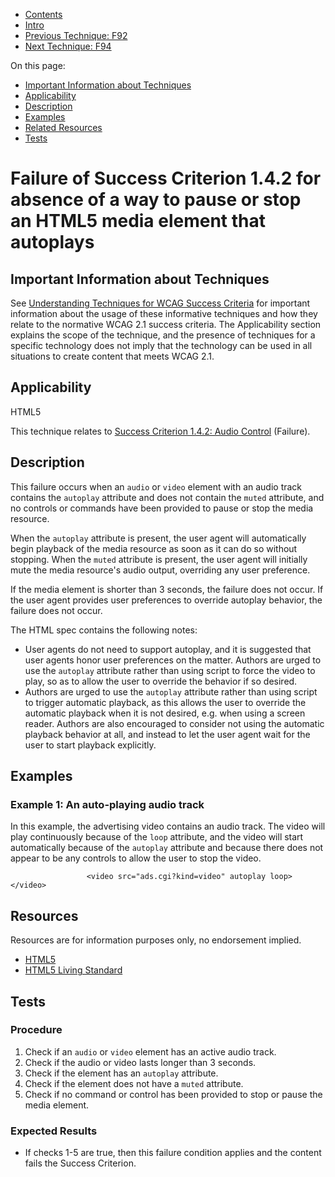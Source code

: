 -   [Contents](https://www.w3.org/WAI/WCAG21/Techniques/#techniques "Table of Contents")
-   [Intro](https://www.w3.org/WAI/WCAG21/Techniques/#introduction "Introduction to Techniques")
-   [Previous Technique: F92](F92)
-   [Next Technique: F94](F94)

On this page:

-   [Important Information about Techniques](#important-information)
-   [Applicability](#applicability)
-   [Description](#description)
-   [Examples](#examples)
-   [Related Resources](#resources)
-   [Tests](#tests)

Failure of Success Criterion 1.4.2 for absence of a way to pause or stop an HTML5 media element that autoplays
==============================================================================================================

Important Information about Techniques
--------------------------------------

See [Understanding Techniques for WCAG Success Criteria](https://www.w3.org/WAI/WCAG21/Understanding/understanding-techniques) for important information about the usage of these informative techniques and how they relate to the normative WCAG 2.1 success criteria. The Applicability section explains the scope of the technique, and the presence of techniques for a specific technology does not imply that the technology can be used in all situations to create content that meets WCAG 2.1.

Applicability
-------------

HTML5

This technique relates to [Success Criterion 1.4.2: Audio Control](https://www.w3.org/WAI/WCAG21/Understanding/audio-control) (Failure).

Description
-----------

This failure occurs when an `audio` or `video` element with an audio track contains the `autoplay` attribute and does not contain the `muted` attribute, and no controls or commands have been provided to pause or stop the media resource.

When the `autoplay` attribute is present, the user agent will automatically begin playback of the media resource as soon as it can do so without stopping. When the `muted` attribute is present, the user agent will initially mute the media resource's audio output, overriding any user preference.

If the media element is shorter than 3 seconds, the failure does not occur. If the user agent provides user preferences to override autoplay behavior, the failure does not occur.

The HTML spec contains the following notes:

-   User agents do not need to support autoplay, and it is suggested that user agents honor user preferences on the matter. Authors are urged to use the `autoplay` attribute rather than using script to force the video to play, so as to allow the user to override the behavior if so desired.
-   Authors are urged to use the `autoplay` attribute rather than using script to trigger automatic playback, as this allows the user to override the automatic playback when it is not desired, e.g. when using a screen reader. Authors are also encouraged to consider not using the automatic playback behavior at all, and instead to let the user agent wait for the user to start playback explicitly.

Examples
--------

### Example 1: An auto-playing audio track

In this example, the advertising video contains an audio track. The video will play continuously because of the `loop` attribute, and the video will start automatically because of the `autoplay` attribute and because there does not appear to be any controls to allow the user to stop the video.

                     <video src="ads.cgi?kind=video" autoplay loop></video>
                

Resources
---------

Resources are for information purposes only, no endorsement implied.

-   [HTML5](https://www.w3.org/TR/html5/)
-   [HTML5 Living Standard](https://html.spec.whatwg.org/)

Tests
-----

### Procedure

1.  Check if an `audio` or `video` element has an active audio track.
2.  Check if the audio or video lasts longer than 3 seconds.
3.  Check if the element has an `autoplay` attribute.
4.  Check if the element does not have a `muted` attribute.
5.  Check if no command or control has been provided to stop or pause the media element.

### Expected Results

-   If checks 1-5 are true, then this failure condition applies and the content fails the Success Criterion.
